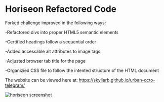 # Horiseon Refactored Code
Forked challenge improved in the following ways:

-Refactored divs into proper HTML5 semantic elements

-Certified headings follow a sequential order

-Added accessable alt attributes to image tags

-Adjusted browser tab title for the page

-Organizied CSS file to follow the intented structure of the HTML document

The website can be viewed here at: https://skyllarb.github.io/urban-octo-telegram/





![horiseon screenshot](https://user-images.githubusercontent.com/85655122/122804339-ce6ad500-d295-11eb-908e-7b8441468184.png)

